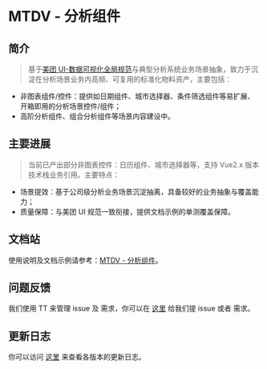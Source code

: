 # MTDV - 分析组件

## 简介

> 基于[美团 UI-数据可视化全局规范](https://km.sankuai.com/collabpage/1351798341)与典型分析系统业务场景抽象，致力于沉淀在分析场景业务内高频、可复用的标准化物料资产，主要包括：

-   非图表组件/控件：提供如日期组件、城市选择器、条件筛选组件等易扩展、开箱即用的分析场景控件/组件；
-   高阶分析组件、组合分析组件等场景内容建设中。

## 主要进展

> 当前已产出部分非图表控件：日历组件、城市选择器等，支持 Vue2.x 版本技术栈业务引用。主要特点：

-   场景提效：基于公司级分析业务场景沉淀抽离，具备较好的业务抽象与覆盖能力；
-   质量保障：与美团 UI 规范一致衔接，提供文档示例的单测覆盖保障。

## 文档站

使用说明及文档示例请参考：[MTDV - 分析组件](https://mtdv-mpa.sankuai.com/)。

## 问题反馈

我们使用 TT 来管理 issue 及 需求，你可以在 [这里](https://tt.sankuai.com/ticket/create?cid=15&tid=873&iid=27689) 给我们提 issue 或者 需求。

## 更新日志

你可以访问 [这里](https://mtdv-mpa.sankuai.com/#changeLog) 来查看各版本的更新日志。
